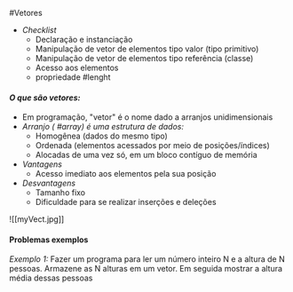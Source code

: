 #Vetores

- *Checklist*
	- Declaração e instanciação
	- Manipulação de vetor de elementos tipo valor (tipo primitivo)
	- Manipulação de vetor de elementos tipo referência (classe)
	- Acesso aos elementos
	- propriedade #lenght

#### *O que são vetores:*
- Em programação, "vetor" é o nome dado a arranjos unidimensionais
- *Arranjo ( #array) é uma estrutura de dados:*
	- Homogênea (dados do mesmo tipo)
	- Ordenada (elementos acessados por meio de posições/índices)
	- Alocadas de uma vez só, em um bloco contíguo de memória
- *Vantagens*
	- Acesso imediato aos elementos pela sua posição
- *Desvantagens*
	- Tamanho fixo
	- Dificuldade para se realizar inserções e deleções
	
![[myVect.jpg]]

#### Problemas exemplos

*Exemplo 1:*
Fazer um programa para ler um número inteiro N e a altura de N pessoas. Armazene as N alturas em um vetor. Em seguida mostrar a altura média dessas pessoas

```java

```
